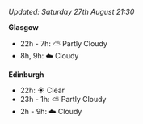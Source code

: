 *Updated: Saturday 27th August 21:30*

**Glasgow**

* 22h - 7h: :partly_sunny: Partly Cloudy
* 8h, 9h: :cloud: Cloudy

**Edinburgh**

* 22h: :sunny: Clear
* 23h - 1h: :partly_sunny: Partly Cloudy
* 2h - 9h: :cloud: Cloudy
